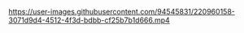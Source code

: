 

https://user-images.githubusercontent.com/94545831/220960158-3071d9d4-4512-4f3d-bdbb-cf25b7b1d666.mp4

